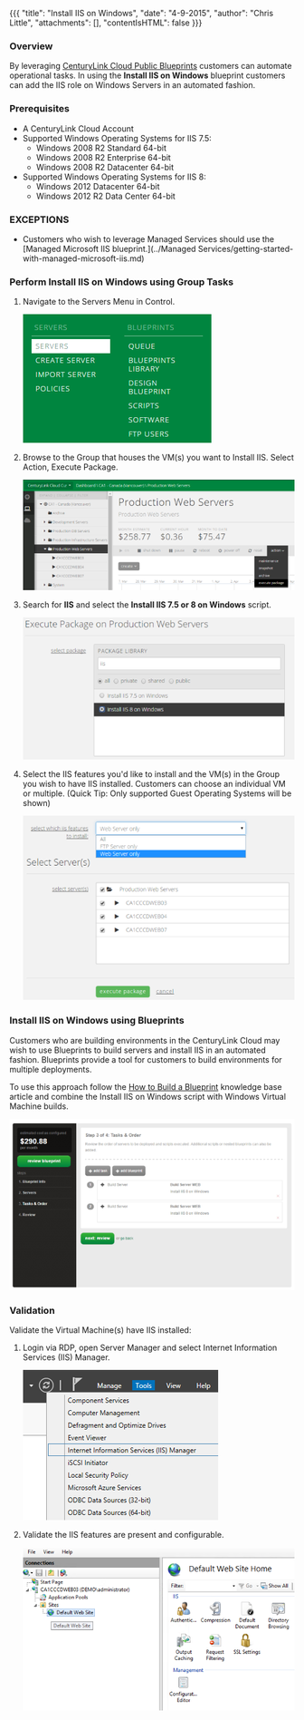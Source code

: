 {{{
  "title": "Install IIS on Windows",
  "date": "4-9-2015",
  "author": "Chris Little",
  "attachments": [],
  "contentIsHTML": false
}}}

### Overview

By leveraging [CenturyLink Cloud Public Blueprints](../Blueprints/centurylink-cloud-public-blueprint-packages.md) customers can automate operational tasks.  In using the **Install IIS on Windows** blueprint customers can add the IIS role on Windows Servers in an automated fashion.

### Prerequisites

* A CenturyLink Cloud Account
* Supported Windows Operating Systems for IIS 7.5:
    * Windows 2008 R2 Standard 64-bit
    * Windows 2008 R2 Enterprise 64-bit
    * Windows 2008 R2 Datacenter 64-bit
* Supported Windows Operating Systems for IIS 8:
    * Windows 2012 Datacenter 64-bit
    * Windows 2012 R2 Data Center 64-bit

### EXCEPTIONS

* Customers who wish to leverage Managed Services should use the [Managed Microsoft IIS blueprint.](../Managed Services/getting-started-with-managed-microsoft-iis.md)

### Perform Install IIS on Windows using Group Tasks

1. Navigate to the Servers Menu in Control.

    ![Portal Servers Menu](../images/Install-IIS-on-Windows-01.png)

2. Browse to the Group that houses the VM(s) you want to Install IIS. Select Action, Execute Package.

    ![execute package on group](../images/Install-IIS-on-Windows-02.png)

3. Search for **IIS** and select the **Install IIS 7.5 or 8 on Windows** script.

    ![Search for IIS](../images/Install-IIS-on-Windows-03.png)

4. Select the IIS features you'd like to install and the VM(s) in the Group you wish to have IIS installed. Customers can choose an individual VM or multiple. (Quick Tip: Only supported Guest Operating Systems will be shown)

    ![Select Features and Servers](../images/Install-IIS-on-Windows-04.png)

### Install IIS on Windows using Blueprints

Customers who are building environments in the CenturyLink Cloud may wish to use Blueprints to build servers and install IIS in an automated fashion. Blueprints provide a tool for customers to build environments for multiple deployments.

To use this approach follow the [How to Build a Blueprint](../Blueprints/how-to-build-a-blueprint.md) knowledge base article and combine the Install IIS on Windows script with Windows Virtual Machine builds.

  ![Web Servers Environment build blueprint](../images/Install-IIS-on-Windows-05.png)

### Validation

Validate the Virtual Machine(s) have IIS installed:

1. Login via RDP, open Server Manager and select Internet Information Services (IIS) Manager.

    ![Run RDP and open server manager](../images/Install-IIS-on-Windows-06.png)

2.  Validate the IIS features are present and configurable.

    ![Validate IIS](../images/Install-IIS-on-Windows-07.png)
